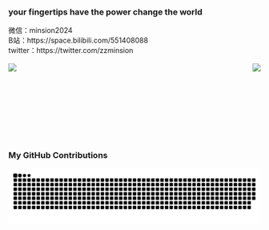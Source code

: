 ### your fingertips have the power change the world
<div>微信：minsion2024</div>
<div>B站：https://space.bilibili.com/551408088</div>
<div>twitter：https://twitter.com/zzminsion</div>
<br />
<div style="display: flex">
  <img style="flex: 1;height: 150px;" src="https://github-readme-stats.vercel.app/api?username=minsion&hide_title=true&hide_border=true&show_icons=true&include_all_commits=true&count_private=true&line_height=21&bg_color=0,EC6C6C,FFD479,FFFC79,73FA79&theme=graywhite&locale=cn" />
  <img style="height: 150px;" src="https://github-readme-stats.vercel.app/api/top-langs/?username=minsion&hide_title=true&hide_border=true&layout=compact&bg_color=0,73FA79,73FDFF,D783FF&theme=graywhite&locale=cn" />
</div>

### My GitHub Contributions

![](https://raw.githubusercontent.com/minsion/minsion/main/assets/github-contribution-grid-snake.svg)
